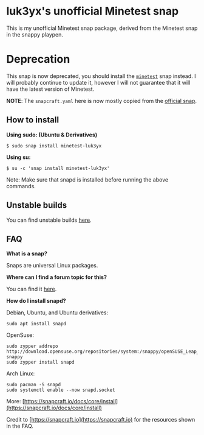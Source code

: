 # luk3yx's unofficial Minetest snap
This is my unofficial Minetest snap package, derived from the Minetest snap in the snappy playpen.

# Deprecation

This snap is now deprecated, you should install the
[`minetest`](https://github.com/snapcrafters/minetest) snap instead. I will
probably continue to update it, however I will not guarantee that it will have
the latest version of Minetest.

**NOTE**: The `snapcraft.yaml` here is now mostly copied from the
[official snap](https://github.com/snapcrafters/minetest).

## How to install
**Using sudo: (Ubuntu & Derivatives)**
~~~
$ sudo snap install minetest-luk3yx
~~~

**Using su:**
~~~
$ su -c 'snap install minetest-luk3yx'
~~~


Note: Make sure that snapd is installed before running the above commands.

## Unstable builds
You can find unstable builds [here](https://github.com/luk3yx/minetest-luk3yx-dev).

## FAQ
**What is a snap?**

Snaps are universal Linux packages.

**Where can I find a forum topic for this?**

You can find it [here](https://forum.minetest.net/viewtopic.php?f=42&t=16088).

**How do I install snapd?**

Debian, Ubuntu, and Ubuntu derivatives:
~~~
sudo apt install snapd
~~~


OpenSuse:
~~~
sudo zypper addrepo http://download.opensuse.org/repositories/system:/snappy/openSUSE_Leap_42.2/ snappy
sudo zypper install snapd
~~~


Arch Linux:
~~~
sudo pacman -S snapd
sudo systemctl enable --now snapd.socket
~~~


More:
[https://snapcraft.io/docs/core/install](https://snapcraft.io/docs/core/install)

Credit to [https://snapcraft.io](https://snapcraft.io) for the resources shown in the FAQ.
